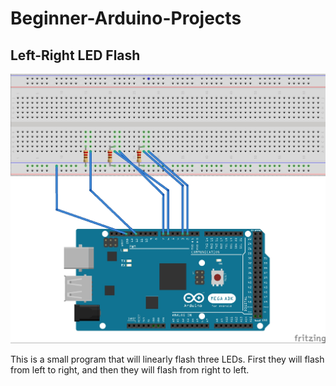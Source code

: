 # Beginner-Arduino-Projects

## Left-Right LED Flash

![Alt text](https://raw.githubusercontent.com/zimmertr/Beginner-Arduino-Projects/master/Left-Right_LED_Flash/Left-Right_LED_Flash.jpg "Schematic")

This is a small program that will linearly flash three LEDs. First they will flash from left to right, and then they will flash from right to left.
